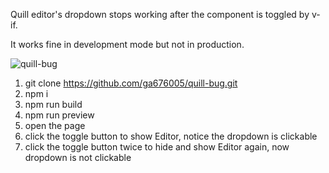 Quill editor's dropdown stops working after the component is toggled by v-if.

It works fine in development mode but not in production.

![quill-bug](https://user-images.githubusercontent.com/51456572/174255639-de0856b8-b0d6-4335-9332-767507893dbd.gif)

1. git clone https://github.com/ga676005/quill-bug.git
2. npm i
3. npm run build
4. npm run preview
5. open the page
6. click the toggle button to show Editor, notice the dropdown is clickable
7. click the toggle button twice to hide and show Editor again, now dropdown is not clickable
